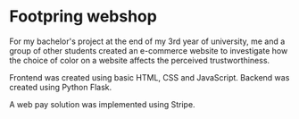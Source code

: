 # Footpring webshop

For my bachelor's project at the end of my 3rd year of university, me and a group of other students created an e-commerce website to investigate how the choice of color on a website affects the perceived trustworthiness.

Frontend was created using basic HTML, CSS and JavaScript.
Backend was created using Python Flask.

A web pay solution was implemented using Stripe.
